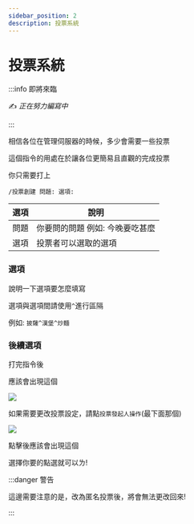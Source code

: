 ```yaml
---
sidebar_position: 2
description: 投票系統
---
```


# 投票系統

<head>
  <title>投票系統</title>
</head>

:::info 即將來臨

✍️ _正在努力編寫中_

:::

相信各位在管理伺服器的時候，多少會需要一些投票

這個指令的用處在於讓各位更簡易且直觀的完成投票

你只需要打上

`/投票創建 問題: 選項:`

| 選項                | 說明                                                  |
|-----------------|---------------------------------------------------------|
| 問題      | 你要問的問題 例如: 今晚要吃甚麼    |
| 選項                | 投票者可以選取的選項|

### 選項
說明一下選項要怎麼填寫

選項與選項間請使用`^`進行區隔

例如: `披薩^漢堡^炒麵`

### 後續選項

打完指令後

應該會出現這個

![](https://media.discordapp.net/attachments/991337796960784424/1069296918905225346/image.png)

如果需要更改投票設定，請點`投票發起人操作`(最下面那個)

![](https://media.discordapp.net/attachments/991337796960784424/1069297392765128834/image.png)

點擊後應該會出現這個

選擇你要的點選就可以ㄌ!

:::danger 警告

這邊需要注意的是，改為匿名投票後，將會無法更改回來!

:::